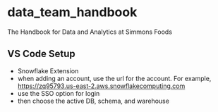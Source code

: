 # data_team_handbook
The Handbook for Data and Analytics at Simmons Foods

## VS Code Setup

- Snowflake Extension
- when adding an account, use the url for the account. For example, https://zq95793.us-east-2.aws.snowflakecomputing.com
- use the SSO option for login
- then choose the active DB, schema, and warehouse
